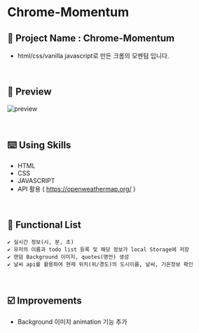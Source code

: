 # Chrome-Momentum

## 📅 Project Name : Chrome-Momentum
* html/css/vanilla javascript로 만든 크롬의 모멘텀 입니다.

<br/>


## 📱 Preview

![preview](https://user-images.githubusercontent.com/39701029/149966307-af955098-a19c-4dfc-95fe-b52aa2d08dad.jpg)

<br/>

## ⌨️ Using Skills

* HTML    
* CSS    
* JAVASCRIPT
* API 활용 ( https://openweathermap.org/ )    

<br/>

## 📑 Functional List
```
✔️ 실시간 정보(시, 분, 초)
✔️ 유저의 이름과 todo list 등록 및 해당 정보가 local Storage에 저장
✔️ 랜덤 Background 이미지, quotes(명언) 생성
✔️ 날씨 api를 활용하여 현재 위치(위/경도)의 도시이름, 날씨, 기온정보 확인
```
<br/>

## ☑️ Improvements

* Background 이미지 animation 기능 추가

<br/>
